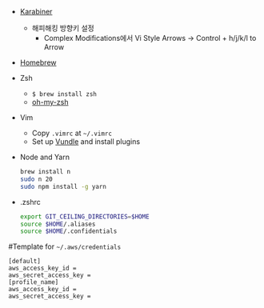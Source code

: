 - [Karabiner](https://pqrs.org/osx/karabiner/)

  - 해피해킹 방향키 설정
    - Complex Modifications에서 Vi Style Arrows -> Control + h/j/k/l to Arrow

- [Homebrew](https://brew.sh/)

- Zsh

  - `$ brew install zsh`
  - [oh-my-zsh](https://github.com/robbyrussell/oh-my-zsh)

- Vim

  - Copy `.vimrc` at `~/.vimrc`
  - Set up [Vundle](https://github.com/VundleVim/Vundle.vim) and install plugins

- Node and Yarn

  ```bash
  brew install n
  sudo n 20
  sudo npm install -g yarn
  ```

- .zshrc

  ```bash
  export GIT_CEILING_DIRECTORIES=$HOME
  source $HOME/.aliases
  source $HOME/.confidentials
  ```

#Template for `~/.aws/credentials`

```
[default]
aws_access_key_id =
aws_secret_access_key =
[profile_name]
aws_access_key_id =
aws_secret_access_key =
```

